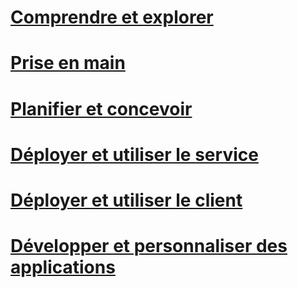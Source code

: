 # [Comprendre et explorer](/rights-management/information-protection/what-is-information-protection)
# [Prise en main](/rights-management/get-started/requirements-azure-rms)
# [Planifier et concevoir](/rights-management/plan-design/deployment-roadmap)
# [Déployer et utiliser le service](/rights-management/deploy-use/activate-service)
# [Déployer et utiliser le client](/rights-management/rms-client/use-client)
# [Développer et personnaliser des applications](/rights-management/develop/developers-guide)



<!--HONumber=Sep16_HO4-->


